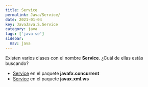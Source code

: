 ```yaml
---
title: Service
permalink: Java/Service/
date: 2021-01-04
key: JavaJava.S.Service
category: java
tags: ['java se']
sidebar: 
  nav: java
---
```


Existen varios clases con el nombre **Service**. ¿Cuál de ellas estás buscando?
<ul>
<li><a href="/Java/Service-javafx-concurrent/">Service</a> en el paquete <strong>javafx.concurrent</strong></li>
<li><a href="/Java/Service-javax-xml-ws/">Service</a> en el paquete <strong>javax.xml.ws</strong></li>
<ul>
